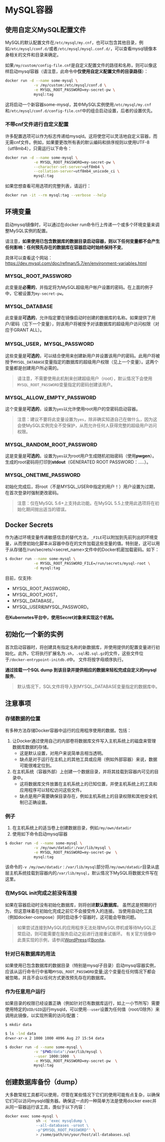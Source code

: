 # MySQL容器

## 使用自定义MySQL配置文件

MySQL的默认配置文件在`/etc/mysql/my.cnf`，也可以包含其他目录，例如`/etc/mysql/conf.d/`或者`/etc/mysql/mysql.conf.d/`，可以查看mysql镜像本身相关的文件和目录来确定。

如果`/my/custom/config-file.cnf`是自定义配置文件的路径和名称，则可以像这样启动mysql容器（请注意，此命令中**仅使用自定义配置文件的目录路径**）：

```bash
docker run -d --name some-mysql \
             -v /my/custom:/etc/mysql/conf.d \
             -e MYSQL_ROOT_PASSWORD=my-secret-pw \
             mysql:tag
```

这将启动一个新容器some-mysql，其中MySQL实例使用`/etc/mysql/my.cnf`和`/etc/mysql/conf.d/config-file.cnf`中的组合启动设置，后者的设置优先。

### 不带cnf文件进行自定义配置

许多配置选项可以作为标志传递给mysqld。这将使您可以灵活地自定义容器，而无需cnf文件。例如，如果要更改所有表的默认编码和排序规则以使用UTF-8（utf8mb4），只需运行以下命令：

```bash
docker run -d --name some-mysql \
             -e MYSQL_ROOT_PASSWORD=my-secret-pw \
             --character-set-server=utf8mb4 \
             --collation-server=utf8mb4_unicode_ci \
             mysql:tag
```

如果您想查看可用选项的完整列表，请运行：

```bash
docker run -it --rm mysql:tag --verbose --help
```

## 环境变量

启动mysql镜像时，可以通过在docker run命令行上传递一个或多个环境变量来调整MySQL实例的配置。

请注意，**如果使用已包含数据库的数据目录启动容器，则以下任何变量都不会产生任何影响：任何预先存在的数据库在容器启动时始终保持不变**。

具体可以查看这个网站：https://dev.mysql.com/doc/refman/5.7/en/environment-variables.html

### MYSQL_ROOT_PASSWORD

此变量是**必需的**，并指定将为MySQL超级用户帐户设置的密码。在上面的例子中，它被设置为`my-secret-pw`。

### MYSQL_DATABASE

此变量是**可选的**，允许指定要在镜像启动时创建的数据库的名称。如果提供了用户/密码（见下一个变量），则该用户将被授予对该数据库的超级用户访问权限（对应于GRANT ALL）。

### MYSQL_USER，MYSQL_PASSWORD

这些变量是**可选的**，可以结合使用来创建新用户并设置该用户的密码。此用户将被授予`MYSQL_DATABASE`变量指定的数据库的超级用户权限（见上一个变量）。这两个变量都是创建用户所必需的。

> 请注意，不需要使用此机制来创建超级用户（root），默认情况下会使用`MYSQL_ROOT_PASSWORD`变量指定的密码创建该用户。

### MYSQL_ALLOW_EMPTY_PASSWORD

这个变量是**可选的**，设置为`yes`以允许使用root用户的空密码启动容器。

> 注意：建议不要将此变量设置为`yes`，除非确实知道自己在做什么，因为这会使MySQL实例完全不受保护，从而允许任何人获得完整的超级用户访问权限。

### MYSQL_RANDOM_ROOT_PASSWORD

这是变量是**可选的**。设置为`yes`以为root用户生成随机初始密码（使用**pwgen**）。生成的root密码将打印到**stdout**（GENERATED ROOT PASSWORD：.....）。

### MYSQL_ONETIME_PASSWORD

初始化完成后，将root（不是MYSQL_USER中指定的用户！）用户设置为过期，在首次登录时强制更改密码。

> 注意：仅在MySQL 5.6+上支持此功能。在MySQL 5.5上使用此选项将在初始化期间抛出适当的错误。

## Docker Secrets

作为通过环境变量传递敏感信息的替代方法，`_FILE`可以附加到先前列出的环境变量，从而使初始化脚本从容器中存在的文件加载这些变量的值。特别是，这可以用于从存储在/run/secrets/<secret_name>文件中的Docker机密加载密码。如下：

```bash
$ docker run --name some-mysql \
             -e MYSQL_ROOT_PASSWORD_FILE=/run/secrets/mysql-root \
             -d mysql:tag
```

目前，仅支持:

- MYSQL_ROOT_PASSWORD，
- MYSQL_ROOT_HOST，
- MYSQL_DATABASE，
- MYSQL_USER和MYSQL_PASSWORD。

**在Kubernetes平台中，使用Secret对象来实现这个机制。**

## 初始化一个新的实例

首次启动容器时，将创建具有指定名称的新数据库，并使用提供的配置变量进行初始化。此外，它将执行扩展名为`.sh`，`.sql`和`.sql.gz`的文件，这些文件位于`/docker-entrypoint-initdb.d`中。 文件将按字母顺序执行。

**通过挂载一个SQL dump 到该目录并提供相应的数据来轻松完成自定义的mysql服务**。 

> 默认情况下，SQL文件将导入到MYSQL_DATABASE变量指定的数据库中。

## 注意事项

### 存储数据的位置

有多种方法存储Docker容器中运行的应用程序使用的数据。包括：

1. 让Docker通过使用自己的内部卷将数据库文件写入主机系统上的磁盘来管理数据库数据的存储。
    - 这是默认设置，对用户来说简单且相当透明。
    - 缺点是对于运行在主机上的其他工具或应用（例如外部容器）来说，数据可能很难定位到。
2. 在主机系统（容器外部）上创建一个数据目录，并将其挂载到容器内可见的目录中。
    - 这将数据库文件放置在主机系统上的已知位置，并使主机系统上的工具和应用程序可以轻松访问这些文件。
    - 缺点是用户需要确保目录存在，例如主机系统上的目录权限和其他安全机制已正确设置。

### 例子

1. 在主机系统上的适当卷上创建数据目录，例如`/my/own/datadir`
2. 使用如下命令启动mysql容器

```bash
$ docker run -d --name some-mysql \
             -v /my/own/datadir:/var/lib/mysql \
             -e MYSQL_ROOT_PASSWORD=my-secret-pw  \
             mysql:tag
```

该命令的`-v /my/own/datadir：/var/lib/mysql`部分将`/my/own/datadir`目录从底层主机系统挂载到容器内的`/var/lib/mysql`，默认情况下MySQL将数据文件写在这里。

### 在MySQL init完成之前没有连接

如果在容器启动时没有初始化数据库，则将创建**默认数据库**。 虽然这是预期的行为，但这意味着在初始化完成之前它不会接受传入的连接。 当使用自动化工具（例如docker-compose）同时启动多个容器时，这可能会导致问题。

> 如果尝试连接到MySQL的应用程序无法处理MySQL停机或等待MySQL正常启动，则可能需要在服务启动之前进行连接重试循环。 有关官方镜像中此类实现的示例，请参阅[WordPress](https://github.com/docker-library/wordpress/blob/1b48b4bccd7adb0f7ea1431c7b470a40e186f3da/docker-entrypoint.sh#L195-L235)或[Bonita](https://github.com/docker-library/docs/blob/9660a0cccb87d8db842f33bc0578d769caaf3ba9/bonita/stack.yml#L28-L44)。

### 针对已有数据库的用法

如果使用已包含数据库的数据目录（特别是mysql子目录）启动mysql容器实例，应该从运行命令行中省略`MYSQL_ROOT_PASSWORD`变量;这个变量在任何情况下都会被忽略，并且不会以任何方式更改预先存在的数据库。

### 作为任意用户运行

如果目录的权限已经设置正确（例如针对已有数据库运行，如上一小节所写）需要使用特定的`UID/GID`运行mysqld，可以使用`--user`设置为任何值（root/0除外）来调用此镜像，以实现所需的访问/配置：

```bash
$ mkdir data

$ ls -lnd data
drwxr-xr-x 2 1000 1000 4096 Aug 27 15:54 data

$ docker run -d --name some-mysql \
             -v "$PWD/data":/var/lib/mysql \
             --user 1000:1000  \
             -e MYSQL_ROOT_PASSWORD=my-secret-pw  \
             mysql:tag
```

## 创建数据库备份（dump）

大多数常规工具都可以使用，尽管在某些情况下它们的使用可能有点复杂，以确保它们可以访问mysqld服务器。确保这一点的一种简单方法是使用docker exec并从同一容器运行该工具，类似于以下内容：

```bash
docker exec some-mysql \
              sh -c 'exec mysqldump \
              --all-databases -uroot \
              -p"$MYSQL_ROOT_PASSWORD"' \
              > /some/path/on/your/host/all-databases.sql
```
